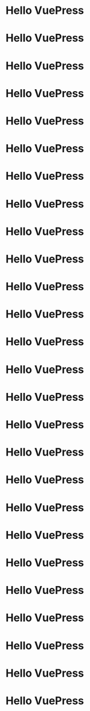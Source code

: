 # Hello VuePress
# Hello VuePress
# Hello VuePress
# Hello VuePress
# Hello VuePress
# Hello VuePress
# Hello VuePress
# Hello VuePress
# Hello VuePress
# Hello VuePress
# Hello VuePress
# Hello VuePress
# Hello VuePress
# Hello VuePress
# Hello VuePress
# Hello VuePress
# Hello VuePress
# Hello VuePress
# Hello VuePress
# Hello VuePress
# Hello VuePress
# Hello VuePress
# Hello VuePress
# Hello VuePress
# Hello VuePress
# Hello VuePress
